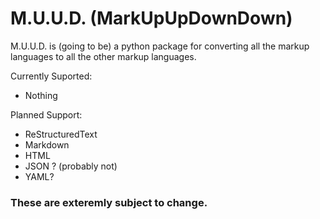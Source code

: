 # M.U.U.D. (MarkUpUpDownDown)

M.U.U.D. is (going to be) a python package for converting all the markup languages to all the other markup languages.

Currently Suported:
- Nothing

Planned Support:
- ReStructuredText
- Markdown
- HTML
- JSON ? (probably not)
- YAML?

### These are exteremly subject to change. 
